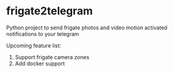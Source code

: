 # frigate2telegram
Python project to send frigate photos and video motion activated notifications to your telegram


Upcoming feature list:
1. Support frigate camera zones
2. Add docker support
